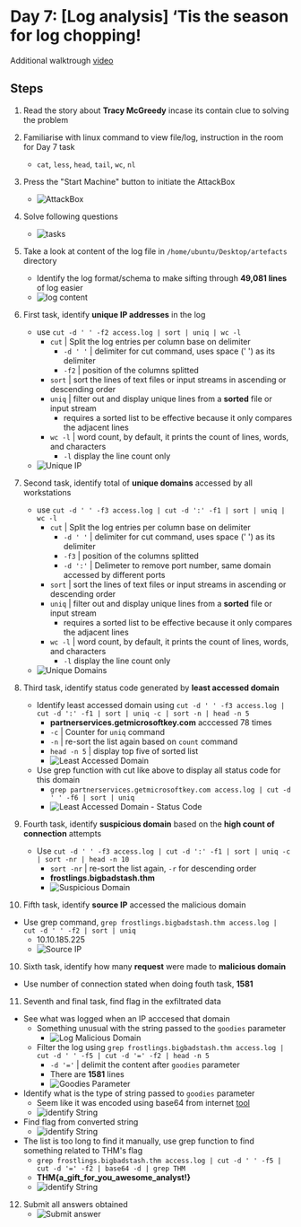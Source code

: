 # Day 7: [Log analysis] ‘Tis the season for log chopping!
Additional walktrough [video](https://www.youtube.com/watch?v=cG8UH8xwmaY)


## Steps
1. Read the story about **Tracy McGreedy** incase its contain clue to solving the problem

2. Familiarise with linux command to view file/log, instruction in the room for Day 7 task
   * ```cat```, ```less```, ```head```, ```tail```, ```wc```, ```nl``` 

3. Press the "Start Machine" button to initiate the AttackBox
    * ![AttackBox](Pictures/1.png)

4. Solve following questions
    * ![tasks](Pictures/2.png)

5. Take a look at content of the log file in  ```/home/ubuntu/Desktop/artefacts``` directory
    * Identify the log format/schema to make sifting through  **49,081 lines** of log easier
    * ![log content](Pictures/3.png)

6. First task, identify **unique IP addresses** in the log
    * use ```cut -d ' ' -f2 access.log | sort | uniq | wc -l```
      * ```cut``` | Split the log entries per column base on delimiter
        * ```-d ' '``` | delimiter for cut command, uses space (' ') as its delimiter
        * ```-f2``` | position of the columns splitted
      * ```sort``` | sort the lines of text files or input streams in ascending or descending order
      * ```uniq``` | filter out and display unique lines from a **sorted** file or input stream
         *  requires a sorted list to be effective because it only compares the adjacent lines
      * ```wc -l``` | word count, by default, it prints the count of lines, words, and characters
        * ```-l``` display the line count only
    * ![Unique IP](Pictures/4.png)

7. Second task, identify total of **unique domains** accessed by all workstations
   * use ```cut -d ' ' -f3 access.log | cut -d ':' -f1 | sort | uniq | wc -l```
      * ```cut``` | Split the log entries per column base on delimiter
        * ```-d ' '``` | delimiter for cut command, uses space (' ') as its delimiter
        * ```-f3``` | position of the columns splitted
        * ```-d ':'``` | Delimeter to remove port number, same domain accessed by different ports
      * ```sort``` | sort the lines of text files or input streams in ascending or descending order
      * ```uniq``` | filter out and display unique lines from a **sorted** file or input stream
         *  requires a sorted list to be effective because it only compares the adjacent lines
      * ```wc -l``` | word count, by default, it prints the count of lines, words, and characters
        * ```-l``` display the line count only
    * ![Unique Domains](Pictures/5.png)

8. Third task, identify status code generated by **least accessed domain**
   * Identify least accessed domain using ```cut -d ' ' -f3 access.log | cut -d ':' -f1 | sort | uniq -c | sort -n | head -n 5```
     * **partnerservices.getmicrosoftkey.com** acccessed 78 times
     * ```-c``` | Counter for ```uniq``` command
     * ```-n``` | re-sort the list again based on ```count``` command
     * ```head -n 5``` | display top five of sorted list
     * ![Least Accessed Domain](Pictures/6.png)
   * Use grep function with cut like above to display all status code for this domain
     * ```grep partnerservices.getmicrosoftkey.com access.log | cut -d ' ' -f6 | sort | uniq```
     * ![Least Accessed Domain - Status Code](Pictures/7.png)

9. Fourth task, identify **suspicious domain** based on the **high count of connection** attempts
   * Use ```cut -d ' ' -f3 access.log | cut -d ':' -f1 | sort | uniq -c | sort -nr | head -n 10```
     * ```sort -nr``` | re-sort the list again, ```-r``` for descending order
     * **frostlings.bigbadstash.thm**
     * ![Suspicious Domain](Pictures/8.png)

10. Fifth task, identify **source IP** accessed the malicious domain
   * Use grep command, ```grep frostlings.bigbadstash.thm access.log | cut -d ' ' -f2 | sort | uniq```
     * 10.10.185.225
     * ![Source IP](Pictures/9.png)

10. Sixth task, identify how many **request** were made to **malicious domain**
   * Use number of connection stated when doing fouth task, **1581**

11. Seventh and final task, find flag in the exfiltrated data
   * See what was logged when an IP acccesed that domain
     * Something unusual with the string passed to the ```goodies``` parameter
       * ![Log Malicious Domain](Pictures/10.png)
     * Filter the log using ```grep frostlings.bigbadstash.thm access.log | cut -d ' ' -f5 | cut -d '=' -f2 | head -n 5```
       * ```-d '='``` | delimit the content after ```goodies``` parameter
       * There are **1581** lines
       * ![Goodies Parameter](Pictures/11.png)
   * Identify what is the type of string passed to ```goodies``` parameter  
     * Seem like it was encoded using base64 from internet [tool](https://dencode.com/)
     * ![identify String](Pictures/12.png)
   * Find flag from converted string
     * ![identify String](Pictures/13.png)
   * The list is too long to find it manually, use grep function to find something related to THM's flag
     * ```grep frostlings.bigbadstash.thm access.log | cut -d ' ' -f5 | cut -d '=' -f2 | base64 -d | grep THM```
     * **THM{a_gift_for_you_awesome_analyst!}**
     * ![identify String](Pictures/14.png)

12.  Submit all answers obtained 
     * ![Submit answer](Pictures/15.png)
